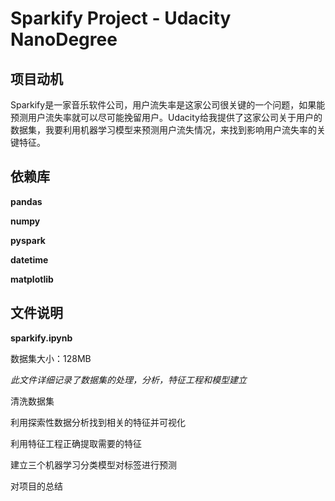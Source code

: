 # Sparkify Project - Udacity NanoDegree

## 项目动机
Sparkify是一家音乐软件公司，用户流失率是这家公司很关键的一个问题，如果能预测用户流失率就可以尽可能挽留用户。Udacity给我提供了这家公司关于用户的数据集，我要利用机器学习模型来预测用户流失情况，来找到影响用户流失率的关键特征。

## 依赖库
**pandas**

**numpy**

**pyspark**

**datetime**

**matplotlib**

## 文件说明

**sparkify.ipynb**

数据集大小：128MB

_此文件详细记录了数据集的处理，分析，特征工程和模型建立_

清洗数据集

利用探索性数据分析找到相关的特征并可视化

利用特征工程正确提取需要的特征

建立三个机器学习分类模型对标签进行预测

对项目的总结



